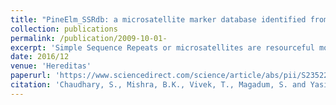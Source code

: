 ```yaml
---
title: "PineElm_SSRdb: a microsatellite marker database identified from genomic, chloroplast, mitochondrial and EST sequences of pineapple (Ananas comosus (L.) Merrill)"
collection: publications
permalink: /publication/2009-10-01-
excerpt: 'Simple Sequence Repeats or microsatellites are resourceful molecular genetic markers. There are only few reports of SSR identification and development in pineapple. Complete genome sequence of pineapple available in the public domain can be used to develop numerous novel SSRs. Therefore, an attempt was made to identify SSRs from genomic, chloroplast, mitochondrial and EST sequences of pineapple which will help in deciphering genetic makeup of its germplasm resources. A total of 359511 SSRs were identified in pineapple (356385 from genome sequence, 45 from chloroplast sequence, 249 in mitochondrial sequence and 2832 from EST sequences). The list of EST-SSR markers and their details are available in the database. PineElm_SSRdb is an open source database available for non-commercial academic purpose at http://app.bioelm.com/ with a mapping tool which can develop circular maps of selected marker set. This database will be of immense use to breeders, researchers and graduates working on Ananas spp. and to others working on cross-species transferability of markers, investigating diversity, mapping and DNA fingerprinting.'
date: 2016/12
venue: 'Hereditas'
paperurl: 'https://www.sciencedirect.com/science/article/abs/pii/S2352215118300114'
citation: 'Chaudhary, S., Mishra, B.K., Vivek, T., Magadum, S. and Yasin, J.K., 2016. PineElm_SSRdb: a microsatellite marker database identified from genomic, chloroplast, mitochondrial and EST sequences of pineapple (Ananas comosus (L.) Merrill). Hereditas, 153(1), pp.1-6.'
---
```

